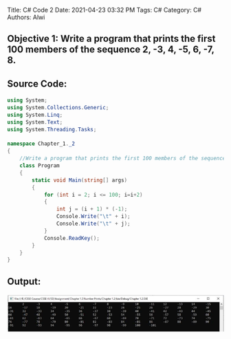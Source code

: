 Title: C# Code 2
Date: 2021-04-23 03:32 PM
Tags: C#
Category: C#
Authors: Alwi

## Objective 1: Write a program that prints the first 100 members of the sequence 2, -3, 4, -5, 6, -7, 8.

## Source Code:
```C#
using System;
using System.Collections.Generic;
using System.Linq;
using System.Text;
using System.Threading.Tasks;

namespace Chapter_1._2
{
    //Write a program that prints the first 100 members of the sequence 2, -3, 4, -5, 6, -7, 8.
    class Program
    {
        static void Main(string[] args)
        {
            for (int i = 2; i <= 100; i=i+2)
            {
                int j = (i + 1) * (-1);
                Console.Write("\t" + i);
                Console.Write("\t" + j);
            }
            Console.ReadKey();
        }
    }
}
```



## Output:
![C#](images/C-2.JPG "C#-2 output")